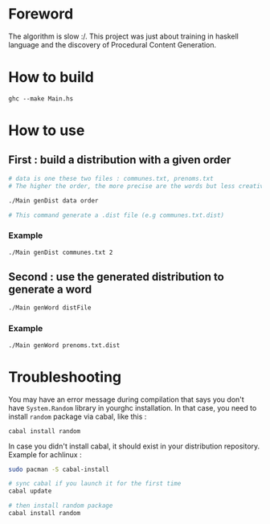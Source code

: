 # Foreword

The algorithm is slow :/. This project was just about training in haskell language and the discovery of Procedural Content Generation.

# How to build

    ghc --make Main.hs

# How to use

## First : build a distribution with a given order

```bash
# data is one these two files : communes.txt, prenoms.txt
# The higher the order, the more precise are the words but less creative they are.

./Main genDist data order

# This command generate a .dist file (e.g communes.txt.dist)
```

### Example

    ./Main genDist communes.txt 2

## Second : use the generated distribution to generate a word

```bash
./Main genWord distFile
```

### Example 

    ./Main genWord prenoms.txt.dist

# Troubleshooting

You may have an error message during compilation that says you don't have `System.Random` library in yourghc installation. In that case, you need to install `random` package via cabal, like this :

    cabal install random

In case you didn't install cabal, it should exist in your distribution repository. Example for achlinux :

```bash
sudo pacman -S cabal-install

# sync cabal if you launch it for the first time
cabal update

# then install random package
cabal install random
```
